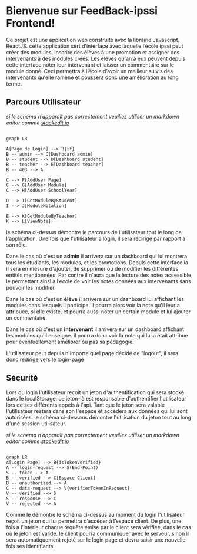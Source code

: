 # Bienvenue sur FeedBack-ipssi Frontend!


Ce projet est une application web construite avec la librairie Javascript, ReactJS. cette application sert d'interface avec laquelle l’école ipssi peut créer des modules, inscrire des élèves à une promotion et assigner des intervenants à des modules créés. Les élèves qu'an à eux peuvent depuis cette interface noter leur intervenant et laisser un commentaire sur le module donné. Ceci permettra à l’école d’avoir un meilleur suivis des intervenants qu'elle ramène et poussera donc une amélioration au long terme.


## Parcours Utilisateur

*si le schéma n’apparaît pas correctement veuillez utiliser un markdown editor comme [stackedit.io](https://stackedit.io/)*
```mermaid

graph LR

A[Page de Login] --> B{if}
B -- admin --> C[Dashboard admin]
B -- student --> D[Dashboard student]
B -- teacher --> E[Dashboard teacher]
B -- 403 --> A

C --> F[AddUser Page]
C --> G[AddUser Module]
C --> H[AddUser SchoolYear]

D --> I[GetModuleByStudent]
I --> J[ModuleNotation]

E --> K[GetModuleByTeacher]
K --> L[ViewNote]
```

le schéma ci-dessus démontre le parcours de l'utilisateur tout le long de l'application. Une fois que l'utilisateur a login, il sera redirigé par rapport a son rôle. 

Dans le cas où c'est un **admin** il arrivera sur un dashboard qui lui montrera tous les étudiants, les modules, et les promotions. Depuis cette interface la il sera en mesure d'ajouter, de supprimer ou de modifier les différentes entités mentionnées. Par contre il n'aura que la lecture des notes accessible le permettant ainsi à l’école de voir les notes données aux intervenants sans pouvoir les modifier.  

Dans le cas où c'est un **élève** il arrivera sur un dashboard lui affichant les modules dans lesquels il participe. il pourra alors voir la note qu'il leur a attribuée, si elle existe, et pourra aussi noter un certain module et lui ajouter un commentaire.  

Dans le cas où c'est un **intervenant** il arrivera sur un dashboard affichant les modules qu'il enseigne. il pourra donc voir la note qui lui a était attribue pour éventuellement améliorer ou pas sa pédagogie.  

L'utilisateur peut depuis n'importe quel page décidé de "logout", il sera donc redirige vers le login-page

## Sécurité
Lors du login l'utilisateur reçoit un jeton d'authentification qui sera stocké dans le localStorage. ce jeton-là est responsable d'authentifier l'utilisateur lors de ses différents appels à l'api. Tant que le jeton sera valable l'utilisateur restera dans son l'espace et accédera aux données qui lui sont autorisées. le schéma ci-dessous démontre l'utilisation du jeton tout au long d'une session utilisateur.

*si le schéma n’apparaît pas correctement veuillez utiliser un markdown editor comme [stackedit.io](https://stackedit.io/)*
```mermaid

graph LR
A[Login Page] --> B{isTokenVerified} 
A -- login-request --> S(End-Point)
S -- token --> A
B -- verified --> C[Espace Client]
B -- unauthorized --> A
C -- data-request --> V{verifierTokenInRequest}
V -- verified --> S 
S -- response --> C
V -- rejected --> A
```

Comme le démontre le schéma ci-dessus au moment du login l'utilisateur reçoit un jeton qui lui permettra d’accéder à l’espace client. De plus, une fois a l’intérieur chaque requête émise par le client sera vérifiée, dans le cas où le jeton est valide. le client pourra communiquer avec le serveur, sinon il sera automatiquement rejeté sur le login page et devra saisir une nouvelle fois ses identifiants.



